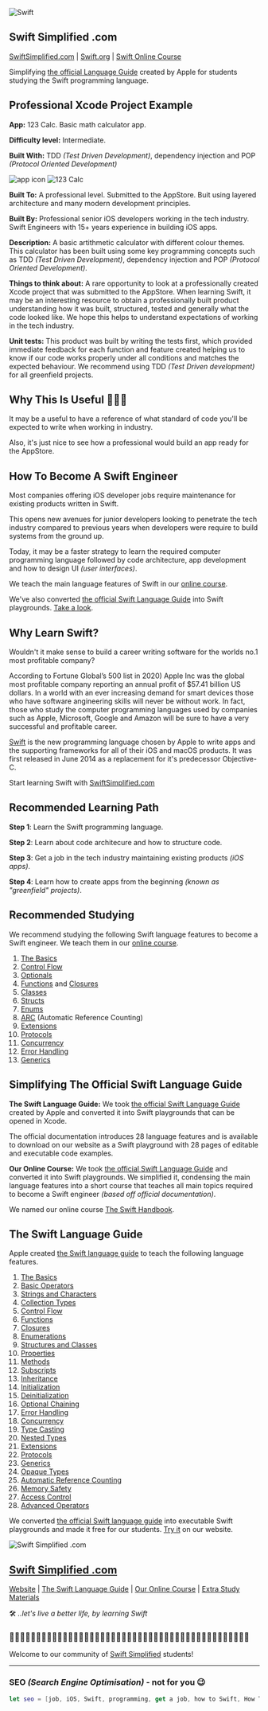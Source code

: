 ![Swift](readme-images/swift-simplified-logo.png)

## Swift Simplified .com

[SwiftSimplified.com](https://www.swiftsimplified.com) | [Swift.org](https://docs.swift.org) | [Swift Online Course](https://www.swiftsimplified.com/the-swift-handbook)

Simplifying [the official Language Guide](https://docs.swift.org/swift-book/documentation/the-swift-programming-language/thebasics) created by Apple for students studying the Swift programming language. 

## Professional Xcode Project Example

**App:** 123 Calc. Basic math calculator app. 

**Difficulty level:** Intermediate.

**Built With:** TDD *(Test Driven Development)*, dependency injection and POP *(Protocol Oriented Development)*

![app icon](readme-images/123Calc-icon.png)
![123 Calc](readme-images/123-calc.png)

**Built To:** A professional level. Submitted to the AppStore. Buit using layered architecture and many modern development principles.

**Built By:** Professional senior iOS developers working in the tech industry. Swift Engineers with 15+ years experience in building iOS apps.

**Description:** A basic artithmetic calculator with different colour themes. This calculator has been built using some key programming concepts such as TDD *(Test Driven Development)*, dependency injection and POP *(Protocol Oriented Development)*. 

**Things to think about:** A rare opportunity to look at a professionally created Xcode project that was submitted to the AppStore. When learning Swift, it may be an interesting resource to obtain a professionally built product understanding how it was built, structured, tested and generally what the code looked like. We hope this helps to understand expectations of working in the tech industry. 

**Unit  tests:** This product was built by writing the tests first, which provided immediate feedback for each function and feature created helping us to know if our code works properly under all conditions and matches the expected behaviour. We recommend using TDD *(Test Driven development)* for all greenfield projects. 

## Why This Is Useful 🤷🏼‍♂️
It may be a useful to have a reference of what standard of code you'll be expected to write when working in industry. 

Also, it's just nice to see how a professional would build an app ready for the AppStore. 

## How To Become A Swift Engineer
Most companies offering iOS developer jobs require maintenance for existing products written in Swift. 

This opens new avenues for junior developers looking to penetrate the tech industry compared to previous years when developers were require to build systems from the ground up.

Today, it may be a faster strategy to learn the required computer programming language followed by code architecture, app development and how to design UI *(user interfaces)*.

We teach the main language features of Swift in our [online course](https://www.swiftsimplified.com/the-swift-handbook).

We've also converted [the official Swift Language Guide](https://docs.swift.org/swift-book/documentation/the-swift-programming-language/thebasics) into Swift playgrounds. [Take a look](https://www.swiftsimplified.com/the-language-guide).

## Why Learn Swift?
Wouldn't it make sense to build a career writing software for the worlds no.1 most profitable company? 

According to Fortune Global’s 500 list in 2020) Apple Inc was the global most profitable company reporting an annual profit of $57.41 billion US dollars. In a world with an ever increasing demand for smart devices those who have software angineering skills will never be without work. In fact, those who study the computer programming languages used by companies such as Apple, Microsoft, Google and Amazon will be sure to have a very successful and profitable career.

[Swift](https://docs.swift.org) is the new programming language chosen by Apple to write apps and the supporting frameworks for all of their iOS and macOS products. It was first released in June 2014 as a replacement for it's predecessor Objective-C. 

Start learning Swift with [SwiftSimplified.com](https://www.swiftsimplified.com)

## Recommended Learning Path

**Step 1**: Learn the Swift programming language.

**Step 2**: Learn about code architecure and how to structure code.

**Step 3**: Get a job in the tech industry maintaining existing products *(iOS apps)*.

**Step 4**: Learn how to create apps from the beginning *(known as "greenfield" projects)*.

## Recommended Studying
We recommend studying the following Swift language features to become a Swift engineer. We teach them in our [online course](https://www.swiftsimplified.com/the-swift-handbook).

1. [The Basics](https://docs.swift.org/swift-book/documentation/the-swift-programming-language/thebasics)
2. [Control Flow](https://docs.swift.org/swift-book/documentation/the-swift-programming-language/controlflow)
3. [Optionals](https://docs.swift.org/swift-book/documentation/the-swift-programming-language/optionalchaining)
4. [Functions](https://docs.swift.org/swift-book/documentation/the-swift-programming-language/functions) and [Closures](https://docs.swift.org/swift-book/documentation/the-swift-programming-language/closures)
5. [Classes](https://docs.swift.org/swift-book/documentation/the-swift-programming-language/classesandstructures)
6. [Structs](https://docs.swift.org/swift-book/documentation/the-swift-programming-language/classesandstructures)
7. [Enums](https://docs.swift.org/swift-book/documentation/the-swift-programming-language/enumerations)
8. [ARC](https://docs.swift.org/swift-book/documentation/the-swift-programming-language/automaticreferencecounting) (Automatic Reference Counting)
9. [Extensions](https://docs.swift.org/swift-book/documentation/the-swift-programming-language/extensions)
10. [Protocols](https://docs.swift.org/swift-book/documentation/the-swift-programming-language/protocols)
11. [Concurrency](https://docs.swift.org/swift-book/documentation/the-swift-programming-language/concurrency)
12. [Error Handling](https://docs.swift.org/swift-book/documentation/the-swift-programming-language/errorhandling)
13. [Generics](https://docs.swift.org/swift-book/documentation/the-swift-programming-language/generics)

## Simplifying The Official Swift Language Guide 
**The Swift Language Guide:** We took [the official Swift Language Guide](https://docs.swift.org/swift-book/documentation/the-swift-programming-language/thebasics/) created by Apple and converted it into Swift playgrounds that can be opened in Xcode. 

The official documentation introduces 28 language features and is available to download on our website as a Swift playground with 28 pages of editable and executable code examples.

**Our Online Course:** We took [the official Swift Language Guide](https://docs.swift.org/swift-book/documentation/the-swift-programming-language/thebasics/) and converted it into Swift playgrounds. We simplified it, condensing the main language features into a short course that teaches all main topics required to become a Swift engineer *(based off official documentation)*. 

We named our online course [The Swift Handbook](https://www.swiftsimplified.com/the-swift-handbook).

## The Swift Language Guide
Apple created [the Swift language guide](https://docs.swift.org/swift-book/documentation/the-swift-programming-language/thebasics) to teach the following language features.

1. [The Basics](https://docs.swift.org/swift-book/documentation/the-swift-programming-language/thebasics)
2. [Basic Operators](https://docs.swift.org/swift-book/documentation/the-swift-programming-language/basicoperators)
3. [Strings and Characters](https://docs.swift.org/swift-book/documentation/the-swift-programming-language/stringsandcharacters)
4. [Collection Types](https://docs.swift.org/swift-book/documentation/the-swift-programming-language/collectiontypes)
5. [Control Flow](https://docs.swift.org/swift-book/documentation/the-swift-programming-language/controlflow)
6. [Functions](https://docs.swift.org/swift-book/documentation/the-swift-programming-language/functions)
7. [Closures](https://docs.swift.org/swift-book/documentation/the-swift-programming-language/closures)
8. [Enumerations](https://docs.swift.org/swift-book/documentation/the-swift-programming-language/enumerations)
9. [Structures and Classes](https://docs.swift.org/swift-book/documentation/the-swift-programming-language/classesandstructures)
10. [Properties](https://docs.swift.org/swift-book/documentation/the-swift-programming-language/properties)
11. [Methods](https://docs.swift.org/swift-book/documentation/the-swift-programming-language/methods)
12. [Subscripts](https://docs.swift.org/swift-book/documentation/the-swift-programming-language/subscripts)
13. [Inheritance](https://docs.swift.org/swift-book/documentation/the-swift-programming-language/inheritance)
14. [Initialization](https://docs.swift.org/swift-book/documentation/the-swift-programming-language/initialization)
15. [Deinitialization](https://docs.swift.org/swift-book/documentation/the-swift-programming-language/deinitialization)
16. [Optional Chaining](https://docs.swift.org/swift-book/documentation/the-swift-programming-language/optionalchaining)
17. [Error Handling](https://docs.swift.org/swift-book/documentation/the-swift-programming-language/errorhandling)
18. [Concurrency](https://docs.swift.org/swift-book/documentation/the-swift-programming-language/concurrency)
19. [Type Casting](https://docs.swift.org/swift-book/documentation/the-swift-programming-language/typecasting)
20. [Nested Types](https://docs.swift.org/swift-book/documentation/the-swift-programming-language/nestedtypes)
21. [Extensions](https://docs.swift.org/swift-book/documentation/the-swift-programming-language/extensions)
22. [Protocols](https://docs.swift.org/swift-book/documentation/the-swift-programming-language/protocols)
23. [Generics](https://docs.swift.org/swift-book/documentation/the-swift-programming-language/generics)
24. [Opaque Types](https://docs.swift.org/swift-book/documentation/the-swift-programming-language/opaquetypes)
25. [Automatic Reference Counting](https://docs.swift.org/swift-book/documentation/the-swift-programming-language/automaticreferencecounting)
26. [Memory Safety](https://docs.swift.org/swift-book/documentation/the-swift-programming-language/memorysafety)
27. [Access Control](https://docs.swift.org/swift-book/documentation/the-swift-programming-language/accesscontrol)
28. [Advanced Operators](https://docs.swift.org/swift-book/documentation/the-swift-programming-language/advancedoperators)

We converted [the official Swift language guide](https://www.swiftsimplified.com/the-language-guide) into executable Swift playgrounds and made it free for our students. [Try it](https://www.swiftsimplified.com/the-language-guide) on our website. 

![Swift Simplified .com](readme-images/swift-simplified-logo.png)
## [Swift Simplified .com](https://www.swiftsimplified.com)
[Website](https://www.swiftsimplified.com) | [The Swift Language Guide](https://www.swiftsimplified.com/the-language-guide) | [Our Online Course](https://www.swiftsimplified.com/the-swift-handbook) | [Extra Study Materials](https://www.swiftsimplified.com/downloads)

🛠 *..let's live a better life, by learning Swift* 

### 🧕🏻🙋🏽‍♂️👨🏿‍💼👩🏼‍💼👩🏻‍💻💁🏼‍♀️👨🏼‍💼🙋🏻‍♂️🙋🏻‍♀️👩🏼‍💻🙋🏿💁🏽‍♂️🙋🏽‍♀️🙋🏿‍♀️🧕🏾🙋🏼‍♂️

Welcome to our community of [Swift Simplified](https://www.swiftsimplified.com) students!

----------

### SEO *(Search Engine Optimisation)* - not for you 😉

```Swift
let seo = [job, iOS, Swift, programming, get a job, how to Swift, How To Get A Job Programming In Swift, Swift simplified, learn swift online, how do i learn swift, how do i learn swift online, learn swift faster, learn swift online course, swift engineer blog, become a swift engineer, swift 7, swift 8, swift 9, swift 10, learn ios, learn ios development, become an ios deeveloper, swift language, swift programming language, how do i learn official swift, official swift documentation, official swift language guide, swift language guide, the swift handbook, the swift handbook online course, swiftsimplified.com, simple swift, swift docs, ios interview, ios interview prep, ios interview practice]
```
